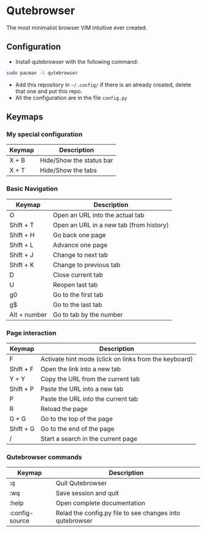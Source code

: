 # Qutebrowser

The most minimalist browser VIM intuitive ever created.

## Configuration

- Install qutebrowser with the following command:

```bash
sudo pacman -S qutebrowser
```

- Add this repository in `~/.config/` if there is an already created, delete that one and put this repo.
- All the configuration are in the file `config.py`

## Keymaps


### My special configuration

| Keymap | Description |
|---|---|
| X + B | Hide/Show the status bar|
| X + T | Hide/Show the tabs |


### Basic Navigation

| Keymap | Description |
|---|---|
| O | Open an URL into the actual tab
| Shift + T | Open an URL in a new tab (from history)
| Shift + H | Go back one page
| Shift + L | Advance one page
| Shift + J | Change to next tab
| Shift + K | Change to previous tab
| D | Close current tab
| U | Reopen last tab
| g0 | Go to the first tab
| g$ | Go to the last tab
| Alt + number | Go to tab by the number

### Page interaction

| Keymap | Description |
|---|---|
| F | Activate hint mode (click on links from the keyboard)
| Shift + F | Open the link into a new tab
| Y + Y | Copy the URL from the current tab
| Shift + P | Paste the URL into a new tab
| P | Paste the URL into the current tab
| R | Reload the page
| G + G | Go to the top of the page
| Shift + G | Go to the end of the page
| / | Start a search in the current page

### Qutebrowser commands

| Keymap | Description |
|---|---|
| :q | Quit Qutebrowser
| :wq | Save session and quit
| :help | Open complete documentation
| :config-source | Relad the config.py file to see changes into qutebrowser
